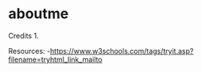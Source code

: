 # aboutme
Credits
1. 

Resources:
-https://www.w3schools.com/tags/tryit.asp?filename=tryhtml_link_mailto